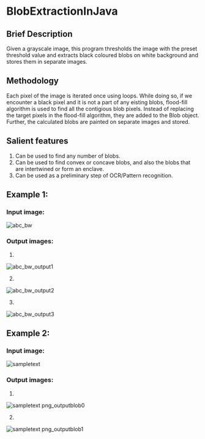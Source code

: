 # BlobExtractionInJava
## Brief Description
Given a grayscale image, this program thresholds the image with the preset threshold value and extracts black coloured blobs on white background and stores them in separate images.

## Methodology
Each pixel of the image is iterated once using loops.
While doing so, if we encounter a black pixel and it is not a part of any eisting blobs, flood-fill algorithm is used to find all the contigious blob pixels.
Instead of replacing the target pixels in the flood-fill algorithm, they are added to the Blob object.
Further, the calculated blobs are painted on separate images and stored.

## Salient features
1. Can be used to find any number of blobs.
2. Can be used to find convex or concave blobs, and also the blobs that are intertwined or form an enclave.
3. Can be used as a preliminary step of OCR/Pattern recognition.

## Example 1:
### Input image:
![abc_bw](https://cloud.githubusercontent.com/assets/10060176/12223407/c8f45e16-b7fc-11e5-9c64-c2b59807abbd.jpg)

### Output images:
1)

![abc_bw_output1](https://cloud.githubusercontent.com/assets/10060176/12223435/5320ece4-b7fd-11e5-8446-8c5b8dea8385.jpg)

2)

![abc_bw_output2](https://cloud.githubusercontent.com/assets/10060176/12223438/81957658-b7fd-11e5-99d7-d9886c2ef11b.jpg)

3)

![abc_bw_output3](https://cloud.githubusercontent.com/assets/10060176/12223446/abb5f3cc-b7fd-11e5-87de-9aa3727ac451.jpg)


## Example 2:
### Input image:
![sampletext](https://cloud.githubusercontent.com/assets/10060176/12223632/baae5068-b802-11e5-89a6-63efa084812d.png)


### Output images:
1. 
![sampletext png_outputblob0](https://cloud.githubusercontent.com/assets/10060176/12223633/bab16582-b802-11e5-80fc-91d51e9f5ff8.png)



2. 
![sampletext png_outputblob1](https://cloud.githubusercontent.com/assets/10060176/12223634/bab4fb84-b802-11e5-93ac-430ae6b9081a.png)
